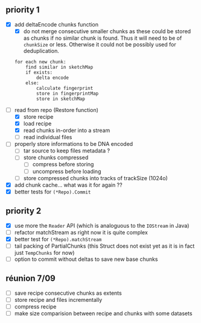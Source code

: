 priority 1
----------
- [x] add deltaEncode chunks function
    - [x] do not merge consecutive smaller chunks as these could be stored as chunks if no similar chunk is found. Thus it will need to be of `chunkSize` or less. Otherwise it could not be possibly used for deduplication.
    ```
    for each new chunk:
        find similar in sketchMap
        if exists:
            delta encode
        else:
            calculate fingerprint
            store in fingerprintMap
            store in sketchMap
    ```
- [ ] read from repo (Restore function)
    - [x] store recipe
    - [x] load recipe
    - [x] read chunks in-order into a stream
    - [ ] read individual files
- [ ] properly store informations to be DNA encoded
    - [ ] tar source to keep files metadata ?
    - [ ] store chunks compressed
        - [ ] compress before storing
        - [ ] uncompress before loading
    - [ ] store compressed chunks into tracks of trackSize (1024o)
- [x] add chunk cache... what was it for again ??
- [x] better tests for `(*Repo).Commit`

priority 2
----------
- [x] use more the `Reader` API (which is analoguous to the `IOStream` in Java)
- [ ] refactor matchStream as right now it is quite complex
- [x] better test for `(*Repo).matchStream`
- [ ] tail packing of PartialChunks (this Struct does not exist yet as it is in fact just `TempChunks` for now)
- [ ] option to commit without deltas to save new base chunks

réunion 7/09
------------
- [ ] save recipe consecutive chunks as extents
- [ ] store recipe and files incrementally
- [ ] compress recipe
- [ ] make size comparision between recipe and chunks with some datasets
